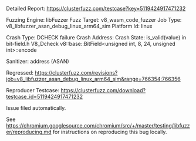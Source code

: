Detailed Report: https://clusterfuzz.com/testcase?key=5119424917471232

Fuzzing Engine: libFuzzer
Fuzz Target: v8_wasm_code_fuzzer
Job Type: v8_libfuzzer_asan_debug_linux_arm64_sim
Platform Id: linux

Crash Type: DCHECK failure
Crash Address: 
Crash State:
  is_valid(value) in bit-field.h
  V8_Dcheck
  v8::base::BitField<unsigned int, 8, 24, unsigned int>::encode
  
Sanitizer: address (ASAN)

Regressed: https://clusterfuzz.com/revisions?job=v8_libfuzzer_asan_debug_linux_arm64_sim&range=766354:766356

Reproducer Testcase: https://clusterfuzz.com/download?testcase_id=5119424917471232

Issue filed automatically.

See https://chromium.googlesource.com/chromium/src/+/master/testing/libfuzzer/reproducing.md for instructions on reproducing this bug locally.